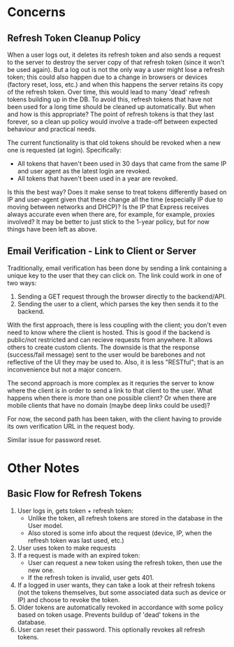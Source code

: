 # Concerns



## Refresh Token Cleanup Policy

When a user logs out, it deletes its refresh token and also sends a request to the server to destroy the server copy of that refresh token (since it won't be used again). But a log out is not the only way a user might lose a refresh token; this could also happen due to a change in browsers or devices (factory reset, loss, etc.) and when this happens the server retains its copy of the refresh token. Over time, this would lead to many 'dead' refresh tokens building up in the DB. To avoid this, refresh tokens that have not been used for a long time should be cleaned up automatically. But when and how is this appropriate? The point of refresh tokens is that they last forever, so a clean up policy would involve a trade-off between expected behaviour and practical needs.

 The current functionality is that old tokens should be revoked when a new one is requested (at login). Specifically:

- All tokens that haven't been used in 30 days that came from the same IP and user agent as the latest login are revoked.
- All tokens that haven't been used in a year are revoked.

Is this the best way? Does it make sense to treat tokens differently based on IP and user-agent given that these change all the time (especially IP due to moving between networks and DHCP)? Is the IP that Express receives always accurate even when there are, for example, for example, proxies involved? It may be better to just stick to the 1-year policy, but for now things have been left as above.

## Email Verification - Link to Client or Server

Traditionally, email verification has been done by sending a link containing a unique key to the user that they can click on. The link could work in one of two ways:
1. Sending a GET request through the browser directly to the backend/API.
2. Sending the user to a client, which parses the key then sends it to the backend.

With the first approach, there is less coupling with the client; you don't even need to know where the client is hosted. This is good if the backend is public/not restricted and can recieve requests from anywhere. It allows others to create custom clients. The downside is that the response (success/fail message) sent to the user would be barebones and not reflective of the UI they may be used to. Also, it is less "RESTful"; that is an inconvenience but not a major concern.

The second approach is more complex as it requries the server to know where the client is in order to send a link to that client to the user. What happens when there is more than one possible client? Or when there are mobile clients that have no domain (maybe deep links could be used)?

For now, the second path has been taken, with the client having to provide its own verification URL in the request body.

Similar issue for password reset.

# Other Notes



## Basic Flow for Refresh Tokens

1. User logs in, gets token + refresh token:
   - Unlike the token, all refresh tokens are stored in the database in the User model.
   - Also stored is some info about the request (device, IP, when the refresh token was last used, etc.)
2. User uses token to make requests
3. If a request is made with an expired token:
   - User can request a new token using the refresh token, then use the new one.
   - If the refresh token is invalid, user gets 401.
4. If a logged in user wants, they can take a look at their refresh tokens (not the tokens themselves, but some associated data such as device or IP) and choose to revoke the token.
5. Older tokens are automatically revoked in accordance with some policy based on token usage. Prevents buildup of 'dead' tokens in the database.
6. User can reset their password. This optionally revokes all refresh tokens.